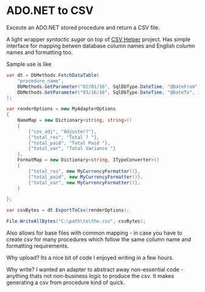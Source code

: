 # ADO.NET to CSV

Exceute an ADO.NET stored procedure and return a CSV file.

A light wrapper *syntactic sugar* on top of [CSV Helper](https://github.com/JoshClose/CsvHelper) project. 
Has simple interface for mapping betwen database column names and English column names and formatting too.



Sample use is like
``` c#
var dt = DbMethods.FetchDataTable(
    "procedure_name",
    DbMethods.GetParameter("02/01/16", SqlDbType.DateTime, "@DateFrom", 10),
    DbMethods.GetParameter("03/16/16", SqlDbType.DateTime, "@DateTo", 10)                
);

var renderOptions = new MyAdapterOptions
{
    NameMap = new Dictionary<string, string>()
    {
        {"cov_adj", "Adjuster?"},
        {"total_res", "Total ? "},
        {"total_paid", "Total Paid "},
        {"total_var", "Total Variance "}
    },
    FormatMap = new Dictionary<string, ITypeConverter>()
    {
        {"total_res", new MyCurrencyFormatter()},
        {"total_paid", new MyCurrencyFormatter()},
        {"total_var", new MyCurrencyFormatter()},
    }

};

var csvBytes = dt.ExportToCsv(renderOptions);

File.WriteAllBytes("C:\path\to\the.csv", csvBytes);
```

Also allows for base files with common mapping - in case you have to create csv for many procedures which follow the same column name and formatting requirements.


Why upload? Its a nice bit of code I enjoyed writing in a few hours.

Why write? I wanted an adapter to abstract away non-essential code - anything thats not non-business logic to produce the csv. It makes generating a csv from procedure kind of quick.

